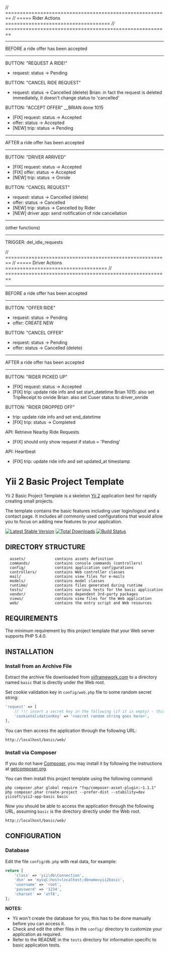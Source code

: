 // ========================================================
// ===== Rider Actions ====================================
// ========================================================

******************************************
BEFORE a ride offer has been accepted
******************************************

BUTTON: "REQUEST A RIDE!"
- request: status -> Pending

BUTTON: "CANCEL RIDE REQUEST"
- request: status -> Cancelled (delete) Brian: in fact the request is deleted immediately,
it doesn't change status to 'cancelled'

BUTTON: "ACCEPT OFFER" __BRIAN done 1015
- [FIX] request: status -> Accepted
- offer: status -> Accepted
- [NEW] trip: status -> Pending <CREATE NEW> 


******************************************
AFTER a ride offer has been accepted
******************************************

BUTTON: "DRIVER ARRIVED"
- [FIX] request: status -> Accepted
- [FIX] offer: status -> Accepted
- [NEW] trip: status -> Onride

BUTTON: "CANCEL REQUEST"
- request: status -> Cancelled (delete)
- offer: status -> Cancelled
- [NEW] trip: status -> Cancelled by Rider
- [NEW] driver app: send notification of ride cancellation


******************************************
(other functions)
******************************************
TRIGGER: del_idle_requests



// ========================================================
// ===== Driver Actions ===================================
// ========================================================

******************************************
BEFORE a ride offer has been accepted
******************************************

BUTTON: "OFFER RIDE"
- request: status -> Pending
- offer: CREATE NEW

BUTTON: "CANCEL OFFER"
- request: status -> Pending
- offer: status -> Cancelled (delete)

******************************************
AFTER a ride offer has been accepted
******************************************

BUTTON: "RIDER PICKED UP"
- [FIX] request: status -> Accepted
- [FIX] trip: update ride info and set start_datetime
Brian 1015: also set TripReceipt to onride
Brian: also set Cuser status to driver_onride

BUTTON: "RIDER DROPPED OFF"
- trip: update ride info and set end_datetime
- [FIX] trip: status -> Completed

API: Retrieve Nearby Ride Requests
- [FIX] should only show request if status = 'Pending'

API: Heartbeat
- [FIX] trip: update ride info and set updated_at timestamp















Yii 2 Basic Project Template
============================

Yii 2 Basic Project Template is a skeleton [Yii 2](http://www.yiiframework.com/) application best for
rapidly creating small projects.

The template contains the basic features including user login/logout and a contact page.
It includes all commonly used configurations that would allow you to focus on adding new
features to your application.

[![Latest Stable Version](https://poser.pugx.org/yiisoft/yii2-app-basic/v/stable.png)](https://packagist.org/packages/yiisoft/yii2-app-basic)
[![Total Downloads](https://poser.pugx.org/yiisoft/yii2-app-basic/downloads.png)](https://packagist.org/packages/yiisoft/yii2-app-basic)
[![Build Status](https://travis-ci.org/yiisoft/yii2-app-basic.svg?branch=master)](https://travis-ci.org/yiisoft/yii2-app-basic)

DIRECTORY STRUCTURE
-------------------

      assets/             contains assets definition
      commands/           contains console commands (controllers)
      config/             contains application configurations
      controllers/        contains Web controller classes
      mail/               contains view files for e-mails
      models/             contains model classes
      runtime/            contains files generated during runtime
      tests/              contains various tests for the basic application
      vendor/             contains dependent 3rd-party packages
      views/              contains view files for the Web application
      web/                contains the entry script and Web resources



REQUIREMENTS
------------

The minimum requirement by this project template that your Web server supports PHP 5.4.0.


INSTALLATION
------------

### Install from an Archive File

Extract the archive file downloaded from [yiiframework.com](http://www.yiiframework.com/download/) to
a directory named `basic` that is directly under the Web root.

Set cookie validation key in `config/web.php` file to some random secret string:

```php
'request' => [
    // !!! insert a secret key in the following (if it is empty) - this is required by cookie validation
    'cookieValidationKey' => '<secret random string goes here>',
],
```

You can then access the application through the following URL:

~~~
http://localhost/basic/web/
~~~


### Install via Composer

If you do not have [Composer](http://getcomposer.org/), you may install it by following the instructions
at [getcomposer.org](http://getcomposer.org/doc/00-intro.md#installation-nix).

You can then install this project template using the following command:

~~~
php composer.phar global require "fxp/composer-asset-plugin:~1.1.1"
php composer.phar create-project --prefer-dist --stability=dev yiisoft/yii2-app-basic basic
~~~

Now you should be able to access the application through the following URL, assuming `basic` is the directory
directly under the Web root.

~~~
http://localhost/basic/web/
~~~


CONFIGURATION
-------------

### Database

Edit the file `config/db.php` with real data, for example:

```php
return [
    'class' => 'yii\db\Connection',
    'dsn' => 'mysql:host=localhost;dbname=yii2basic',
    'username' => 'root',
    'password' => '1234',
    'charset' => 'utf8',
];
```

**NOTES:**
- Yii won't create the database for you, this has to be done manually before you can access it.
- Check and edit the other files in the `config/` directory to customize your application as required.
- Refer to the README in the `tests` directory for information specific to basic application tests.
